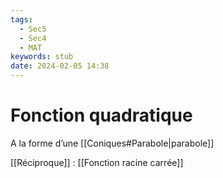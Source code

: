 ```yaml
---
tags:
  - Sec5
  - Sec4
  - MAT
keywords: stub
date: 2024-02-05 14:38
---
```


# Fonction quadratique

A la forme d’une [[Coniques#Parabole|parabole]]

[[Réciproque]] : [[Fonction racine carrée]]